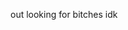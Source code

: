 out looking for bitches idk

<!---
stygianfells/stygianfells is a ✨ special ✨ repository because its `README.md` (this file) appears on your GitHub profile.
You can click the Preview link to take a look at your changes.
--->
